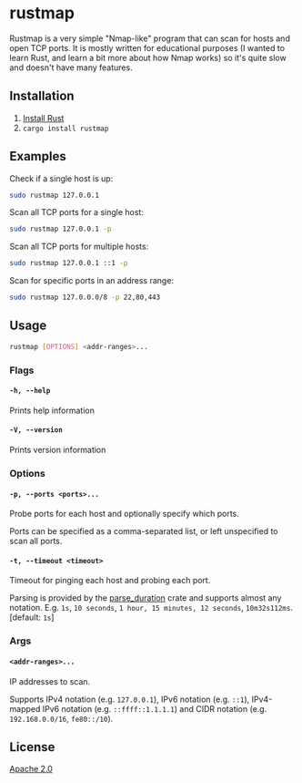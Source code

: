 # rustmap

Rustmap is a very simple "Nmap-like" program that can scan for hosts and open TCP ports. It is mostly written for educational purposes (I wanted to learn Rust, and learn a bit more about how Nmap works) so it's quite slow and doesn't have many features.

## Installation

1. [Install Rust](https://www.rust-lang.org/tools/install)
2. `cargo install rustmap`

## Examples

Check if a single host is up:

```sh
sudo rustmap 127.0.0.1
```

Scan all TCP ports for a single host:

```sh
sudo rustmap 127.0.0.1 -p
```

Scan all TCP ports for multiple hosts:

```sh
sudo rustmap 127.0.0.1 ::1 -p
```

Scan for specific ports in an address range:

```sh
sudo rustmap 127.0.0.0/8 -p 22,80,443
```

## Usage

```sh
rustmap [OPTIONS] <addr-ranges>...
```

### Flags

#### `-h, --help`

Prints help information

#### `-V, --version`

Prints version information

### Options

#### `-p, --ports <ports>...`

Probe ports for each host and optionally specify which ports.

Ports can be specified as a comma-separated list, or left unspecified to scan all ports.

#### `-t, --timeout <timeout>`

Timeout for pinging each host and probing each port.

Parsing is provided by the [parse_duration](https://crates.io/crates/parse_duration) crate and supports almost any notation. E.g. `1s`, `10 seconds`, `1 hour, 15 minutes, 12 seconds`, `10m32s112ms`. [default: `1s`]

### Args

#### `<addr-ranges>...`

IP addresses to scan.

Supports IPv4 notation (e.g. `127.0.0.1`), IPv6 notation (e.g. `::1`), IPv4-mapped IPv6 notation (e.g. `::ffff::1.1.1.1`) and CIDR notation (e.g. `192.168.0.0/16`, `fe80::/10`).

## License
[Apache 2.0](./LICENSE)
